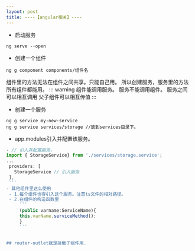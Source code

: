 ```yaml
---
layout: post
title: ----【angular相关】----
---
```


- 启动服务
```
ng serve --open
```

-  创建一个组件
```
ng g component components/组件名
```

组件里的方法无法在组件之间共享。只能自己用。
所以创建服务，服务里的方法所有组件都能用。
::: warning
组件能调用服务。
服务不能调用组件。
服务之间可以相互调用
父子组件可以相互传值
:::
- 创建一个服务
```
ng g service my-new-service
ng g service services/storage //放到services目录下。
```
  - app.modules引入并配置该服务。
   ```js
   - // 引入并配置服务，
   import { StorageService} from './services/storage.service';
   ...
    providers: [
      StorageService // 引入服务
    ],
    ```
  - 其他组件里这么使用
    - 1.每个组件也得引入这个服务。注意ts文件的相对路径。
    - 2.在组件的构造函数里
        ```
        (public varname:ServiceName){
        this.varName.serviceMethod();
        }
        ```


## router-outlet就是挂载子组件用.